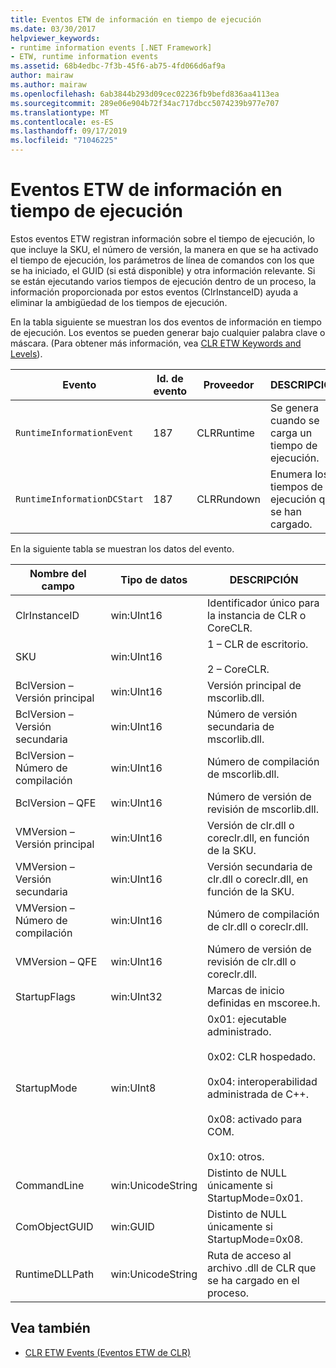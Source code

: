 ```yaml
---
title: Eventos ETW de información en tiempo de ejecución
ms.date: 03/30/2017
helpviewer_keywords:
- runtime information events [.NET Framework]
- ETW, runtime information events
ms.assetid: 68b4edbc-7f3b-45f6-ab75-4fd066d6af9a
author: mairaw
ms.author: mairaw
ms.openlocfilehash: 6ab3844b293d09cec02236fb9befd836aa4113ea
ms.sourcegitcommit: 289e06e904b72f34ac717dbcc5074239b977e707
ms.translationtype: MT
ms.contentlocale: es-ES
ms.lasthandoff: 09/17/2019
ms.locfileid: "71046225"
---
```

# <a name="runtime-information-etw-events"></a>Eventos ETW de información en tiempo de ejecución
Estos eventos ETW registran información sobre el tiempo de ejecución, lo que incluye la SKU, el número de versión, la manera en que se ha activado el tiempo de ejecución, los parámetros de línea de comandos con los que se ha iniciado, el GUID (si está disponible) y otra información relevante. Si se están ejecutando varios tiempos de ejecución dentro de un proceso, la información proporcionada por estos eventos (ClrInstanceID) ayuda a eliminar la ambigüedad de los tiempos de ejecución.  
  
 En la tabla siguiente se muestran los dos eventos de información en tiempo de ejecución. Los eventos se pueden generar bajo cualquier palabra clave o máscara. (Para obtener más información, vea [CLR ETW Keywords and Levels](clr-etw-keywords-and-levels.md)).  
  
|Evento|Id. de evento|Proveedor|DESCRIPCIÓN|  
|-----------|--------------|--------------|-----------------|  
|`RuntimeInformationEvent`|187|CLRRuntime|Se genera cuando se carga un tiempo de ejecución.|  
|`RuntimeInformationDCStart`|187|CLRRundown|Enumera los tiempos de ejecución que se han cargado.|  
  
 En la siguiente tabla se muestran los datos del evento.  
  
|Nombre del campo|Tipo de datos|DESCRIPCIÓN|  
|----------------|---------------|-----------------|  
|ClrInstanceID|win:UInt16|Identificador único para la instancia de CLR o CoreCLR.|  
|SKU|win:UInt16|1 – CLR de escritorio.<br /><br /> 2 – CoreCLR.|  
|BclVersion – Versión principal|win:UInt16|Versión principal de mscorlib.dll.|  
|BclVersion – Versión secundaria|win:UInt16|Número de versión secundaria de mscorlib.dll.|  
|BclVersion – Número de compilación|win:UInt16|Número de compilación de mscorlib.dll.|  
|BclVersion – QFE|win:UInt16|Número de versión de revisión de mscorlib.dll.|  
|VMVersion – Versión principal|win:UInt16|Versión de clr.dll o coreclr.dll, en función de la SKU.|  
|VMVersion – Versión secundaria|win:UInt16|Versión secundaria de clr.dll o coreclr.dll, en función de la SKU.|  
|VMVersion – Número de compilación|win:UInt16|Número de compilación de clr.dll o coreclr.dll.|  
|VMVersion – QFE|win:UInt16|Número de versión de revisión de clr.dll o coreclr.dll.|  
|StartupFlags|win:UInt32|Marcas de inicio definidas en mscoree.h.|  
|StartupMode|win:UInt8|0x01: ejecutable administrado.<br /><br /> 0x02: CLR hospedado.<br /><br /> 0x04: interoperabilidad administrada de C++.<br /><br /> 0x08: activado para COM.<br /><br /> 0x10: otros.|  
|CommandLine|win:UnicodeString|Distinto de NULL únicamente si StartupMode=0x01.|  
|ComObjectGUID|win:GUID|Distinto de NULL únicamente si StartupMode=0x08.|  
|RuntimeDLLPath|win:UnicodeString|Ruta de acceso al archivo .dll de CLR que se ha cargado en el proceso.|  
  
## <a name="see-also"></a>Vea también

- [CLR ETW Events (Eventos ETW de CLR)](clr-etw-events.md)
